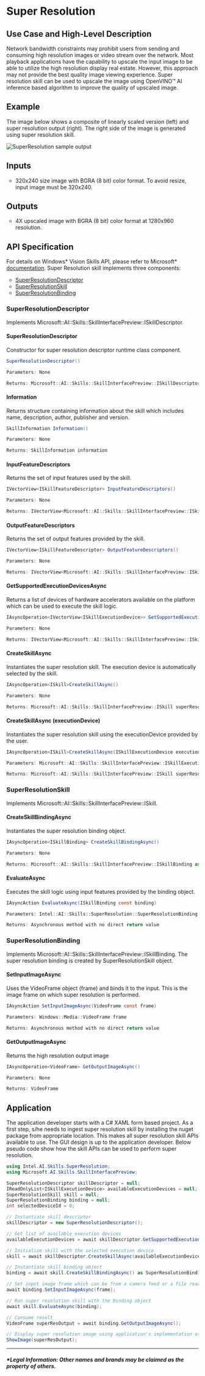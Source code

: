 # Super Resolution

## Use Case and High-Level Description

Network bandwidth constraints may prohibit users from sending and consuming high resolution images or video stream over the network. Most playback applications have the capability to upscale the input image to be able to utilize the high resolution display real estate. However, this approach may not provide the best quality image viewing experience. Super resolution skill can be used to upscale the image using OpenVINO™ AI inference based algorithm to improve the quality of upscaled image.

## Example

The image below shows a composite of linearly scaled version (left) and super resolution output (right). The right side of the image is generated using super resolution skill. 

![SuperResolution sample output](doc/SuperResolution.PNG)

## Inputs

<ol style="list-style-type: circle">
<li>320x240 size image with BGRA (8 bit) color format. To avoid resize, input image must be 320x240.</li>
</ol>

## Outputs

<ol style="list-style-type: circle">
<li>4X upscaled image with BGRA (8 bit) color format at 1280x960 resolution.</li>
</ol>

## API Specification

For details on Windows\* Vision Skills API, please refer to Microsoft\* <a href="https://docs.microsoft.com/en-us/windows/ai/windows-vision-skills/important-api-concepts" target="_blank">documentation</a>. Super Resolution skill implements three components:

<ol style="list-style-type: circle">
<li><a class="el" href="#superresolutiondescriptor">SuperResolutionDescriptor</a></li>
<li><a class="el" href="#superresolutionskill">SuperResolutionSkill</a></li>
<li><a class="el" href="#superresolutionbinding">SuperResolutionBinding</a></li>
</ol>

### SuperResolutionDescriptor

Implements Microsoft::AI::Skills::SkillInterfacePreview::ISkillDescriptor.

#### SuperResolutionDescriptor

Constructor for super resolution descriptor runtime class component.

```csharp
SuperResolutionDescriptor()

Parameters: None

Returns: Microsoft::AI::Skills::SkillInterfacePreview::ISkillDescriptor as Intel::AI::Skills::SuperResolution::SuperResolutionDescriptor
```
&NewLine;

#### Information

Returns structure containing information about the skill which includes name, description, author, publisher and version.

```csharp
SkillInformation Information()

Parameters: None

Returns: SkillInformation information
```
&NewLine;
  
#### InputFeatureDescriptors

Returns the set of input features used by the skill.

```csharp
IVectorView<ISkillFeatureDescriptor> InputFeatureDescriptors()

Parameters: None

Returns: IVectorView<Microsoft::AI::Skills::SkillInterfacePreview::ISkillFeatureDescriptor> inputFeatures
```
&NewLine;

#### OutputFeatureDescriptors

Returns the set of output features provided by the skill.

```csharp
IVectorView<ISkillFeatureDescriptor> OutputFeatureDescriptors()

Parameters: None

Returns: IVectorView<Microsoft::AI::Skills::SkillInterfacePreview::ISkillFeatureDescriptor> outputFeatures
```
&NewLine;

#### GetSupportedExecutionDevicesAsync

Returns a list of devices of hardware accelerators available on the platform which can be used to execute the skill logic.

```csharp
IAsyncOperation<IVectorView<ISkillExecutionDevice>> GetSupportedExecutionDevicesAsync()

Parameters: None

Returns: IVectorView<Microsoft::AI::Skills::SkillInterfacePreview::ISkillExecutionDevice> outputFeatures
```
&NewLine;
  
#### CreateSkillAsync

Instantiates the super resolution skill. The execution device is automatically selected by the skill.

```csharp
IAsyncOperation<ISkill>CreateSkillAsync()

Parameters: None

Returns: Microsoft::AI::Skills::SkillInterfacePreview::ISkill superResolutionSkill
```
&NewLine;

#### CreateSkillAsync (executionDevice)

Instantiates the super resolution skill using the executionDevice provided by the user.

```csharp
IAsyncOperation<ISkill>CreateSkillAsync(ISkillExecutionDevice executionDevice)

Parameters: Microsoft::AI::Skills::SkillInterfacePreview::ISkillExecutionDevice executionDevice

Returns: Microsoft::AI::Skills::SkillInterfacePreview::ISkill superResolutionSkill
```
&NewLine;

### SuperResolutionSkill

Implements Microsoft::AI::Skills::SkillInterfacePreview::ISkill.

#### CreateSkillBindingAsync

Instantiates the super resolution binding object.

```csharp
IAsyncOperation<ISkillBinding> CreateSkillBindingAsync()

Parameters: None

Returns: Microsoft::AI::Skills::SkillInterfacePreview::ISkillBinding as Intel::AI::Skills::SuperResolution::SuperResolutionBinding
```
&NewLine;

#### EvaluateAsync

Executes the skill logic using input features provided by the binding object.

```csharp
IAsyncAction EvaluateAsync(ISkillBinding const binding)

Parameters: Intel::AI::Skills::SuperResolution::SuperResolutionBinding binding

Returns: Asynchronous method with no direct return value
```
&NewLine;

### SuperResolutionBinding

Implements Microsoft::AI::Skills::SkillInterfacePreview::ISkillBinding. The super resolution binding is created by SuperResolutionSkill object.

#### SetInputImageAsync

Uses the VideoFrame object (frame) and binds it to the input. This is the image frame on which super resolution is performed.

```csharp
IAsyncAction SetInputImageAsync(VideoFrame const frame)

Parameters: Windows::Media::VideoFrame frame

Returns: Asynchronous method with no direct return value
```
&NewLine;

#### GetOutputImageAsync

Returns the high resolution output image

```csharp
IAsyncOperation<VideoFrame> GetOutputImageAsync()

Parameters: None

Returns: VideoFrame
```
&NewLine;  

## Application

The application developer starts with a C# XAML form based project. As a first step, s/he needs to ingest super resolution skill by installing the nuget package from appropriate location. This makes all super resolution skill APIs available to use. The GUI design is up to the application developer. Below pseudo code show how the skill APIs can be used to perform super resolution.

```csharp
using Intel.AI.Skills.SuperResolution;
using Microsoft.AI.Skills.SkillInterfacePreview;

SuperResolutionDescriptor skillDescriptor = null;
IReadOnlyList<ISkillExecutionDevice> availableExecutionDevices = null;
SuperResolutionSkill skill = null;
SuperResolutionBinding binding = null;
int selectedDeviceId = 0;

// Instantiate skill descriptor
skillDescriptor = new SuperResolutionDescriptor();

// Get list of available execution devices
availableExecutionDevices = await skillDescriptor.GetSupportedExecutionDevicesAsync();

// Initialize skill with the selected execution device
skill = await skillDescriptor.CreateSkillAsync(availableExecutionDevices[selectedDeviceId]) as SuperResolutionSkill;

// Instantiate skill binding object
binding = await skill.CreateSkillBindingAsync() as SuperResolutionBinding;

// Set input image frame which can be from a camera feed or a file read
await binding.SetInputImageAsync(frame);

// Run super resolution skill with the binding object
await skill.EvaluateAsync(binding);

// Consume result
VideoFrame superResOutput = await binding.GetOutputImageAsync();

// Display super resolution image using application's implementation of a renderer
ShowImage(superResOutput);
```

----

##### *Legal Information: Other names and brands may be claimed as the property of others.
